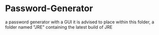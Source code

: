 # Password-Generator
a password generator with a GUI
it is advised to place within this folder, a folder named "JRE" containing the latest build of JRE
